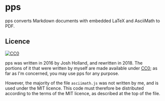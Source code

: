 # pps

pps converts Markdown documents with embedded LaTeX and AsciiMath to PDF.

## Licence

[![CC0](https://mirrors.creativecommons.org/presskit/buttons/88x31/svg/cc-zero.svg)][CC0]

pps was written in 2016 by Josh Holland, and rewritten in 2018. The portions of it that were written by myself are made available under [CC0][]; as far as I'm concerned, you may use pps for any purpose.

[CC0]: https://creativecommons.org/publicdomain/zero/1.0/

However, the majority of the file `asciimath.js` was not written by me, and is used under the MIT licence. This code must therefore be distributed according to the terms of the MIT licence, as described at the top of the file.
